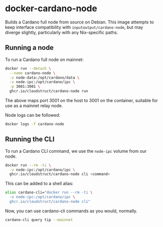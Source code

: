 # docker-cardano-node
Builds a Cardano full node from source on Debian. This image attempts to keep
interface compatibility with `inputoutput/cardano-node`, but may diverge
slightly, particularly with any Nix-specific paths.

## Running a node
To run a Cardano full node on mainnet:
```bash
docker run --detach \
  --name cardano-node \
  -v node-data:/opt/cardano/data \
  -v node-ipc:/opt/cardano/ipc \
  -p 3001:3001 \
  ghcr.io/cloudstruct/cardano-node run
```
The above maps port 3001 on the host to 3001 on the container, suitable
for use as a mainnet relay node.

Node logs can be followed:
```bash
docker logs -f cardano-node
```
## Running the CLI
To run a Cardano CLI command, we use the `node-ipc` volume from our node.
```bash
docker run --rm -ti \
  -v node-ipc:/opt/cardano/ipc \
  ghcr.io/cloudstruct/cardano-node cli <command>
```
This can be added to a shell alias:
```bash
alias cardano-cli="docker run --rm -ti \
  -v node-ipc:/opt/cardano/ipc \
  ghcr.io/cloudstruct/cardano-node cli"
```
Now, you can use cardano-cli commands as you would, normally.
```bash
cardano-cli query tip --mainnet
```

